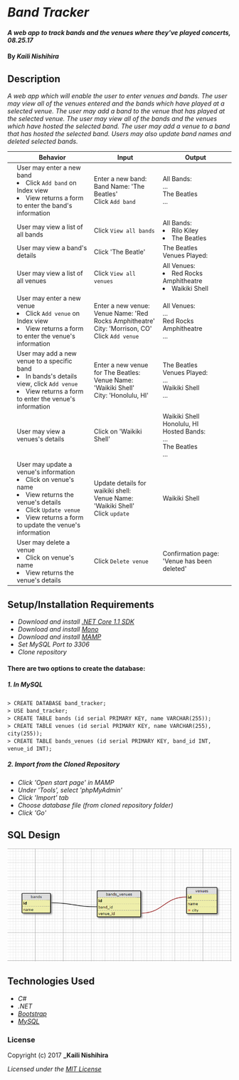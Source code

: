 # _Band Tracker_

#### _A web app to track bands and the venues where they've played concerts, 08.25.17_

#### By _**Kaili Nishihira**_

## Description

_A web app which will enable the user to enter venues and bands. The user may view all of the venues entered and the bands which have played at a selected venue. The user may add a band to the venue that has played at the selected venue. The user may view all of the bands and the venues which have hosted the selected band. The user may add a venue to a band that has hosted the selected band. Users may also update band names and deleted selected bands._

|| Behavior  | Input  | Output  |
|---|---|---|---|
|| User may enter a new band <li>Click `Add band` on Index view</li> <li>View returns a form to enter the band's information| Enter a new band: <br> Band Name: 'The Beatles' <br> Click `Add band`| All Bands: <br> ... <br> The Beatles <br> ... |
|| User may view a list of all bands   | Click `View all bands`  | All Bands: <li>Rilo Kiley</li> <li>The Beatles</li>  |
|| User may view a band's details  | Click 'The Beatle'  | The Beatles <br> Venues Played: <br>  |
|| User may view a list of all venues  | Click `View all venues`  | All Venues: <li>Red Rocks Amphitheatre</li> <li>Waikiki Shell</li>  |
|| User may enter a new venue <li>Click `Add venue` on Index view</li> <li>View returns a form to enter the venue's information| Enter a new venue: <br> Venue Name: 'Red Rocks Amphitheatre' <br> City: 'Morrison, CO' Click `Add venue`| All Venues: <br> ... <br> Red Rocks Amphitheatre <br> ... |
|| User may add a new venue to a specific band <li>In bands's details view, click `Add venue`</li> <li>View returns a form to enter the venue's information</li>  | Enter a new venue for The Beatles: <br> Venue Name: 'Waikiki Shell' <br> City: 'Honolulu, HI' | The Beatles <br> Venues Played: <br> ... <br> Waikiki Shell <br> ... |
|| User may view a venues's details  | Click on 'Waikiki Shell'  | Waikiki Shell <br> Honolulu, HI <br> Hosted Bands: <br> ... <br> The Beatles <br> ...   |
|| User may update a venue's information <li>Click on venue's name</li> <li>View returns the venue's details</li> <li>Click `Update venue`</li><li>View returns a form to update the venue's information</li>  | Update details for waikiki shell: <br> Venue Name: 'Waikiki Shell' <br> Click `update` </li> | Waikiki Shell |
|| User may delete a venue <li>Click on venue's name</li> <li>View returns the venue's details</li>  | Click `Delete venue`  | Confirmation page: 'Venue has been deleted'  |


## Setup/Installation Requirements

* _Download and install [.NET Core 1.1 SDK](https://www.microsoft.com/net/download/core)_
* _Download and install [Mono](http://www.mono-project.com/download/)_
* _Download and install [MAMP](https://www.mamp.info/en/)_
* _Set MySQL Port to 3306_
* _Clone repository_

#### There are two options to create the database:
##### 1. In MySQL
`> CREATE DATABASE band_tracker;`<br>
`> USE band_tracker;`<br>
`> CREATE TABLE bands (id serial PRIMARY KEY, name VARCHAR(255));`<br>
`> CREATE TABLE venues (id serial PRIMARY KEY, name VARCHAR(255), city(255));`<br>
`> CREATE TABLE bands_venues (id serial PRIMARY KEY, band_id INT, venue_id INT);`<br>

##### 2. Import from the Cloned Repository
* _Click 'Open start page' in MAMP_
* _Under 'Tools', select 'phpMyAdmin'_
* _Click 'Import' tab_
* _Choose database file (from cloned repository folder)_
* _Click 'Go'_

## SQL Design
![](/sql-design.png)

## Technologies Used
* _C#_
* _.NET_
* _[Bootstrap](http://getbootstrap.com/getting-started/)_
* _[MySQL](https://www.mysql.com/)_

### License

Copyright (c) 2017 **_Kaili Nishihira**

*Licensed under the [MIT License](https://opensource.org/licenses/MIT)*
